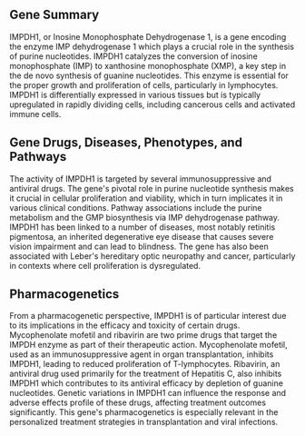 ## Gene Summary
IMPDH1, or Inosine Monophosphate Dehydrogenase 1, is a gene encoding the enzyme IMP dehydrogenase 1 which plays a crucial role in the synthesis of purine nucleotides. IMPDH1 catalyzes the conversion of inosine monophosphate (IMP) to xanthosine monophosphate (XMP), a key step in the de novo synthesis of guanine nucleotides. This enzyme is essential for the proper growth and proliferation of cells, particularly in lymphocytes. IMPDH1 is differentially expressed in various tissues but is typically upregulated in rapidly dividing cells, including cancerous cells and activated immune cells.

## Gene Drugs, Diseases, Phenotypes, and Pathways
The activity of IMPDH1 is targeted by several immunosuppressive and antiviral drugs. The gene's pivotal role in purine nucleotide synthesis makes it crucial in cellular proliferation and viability, which in turn implicates it in various clinical conditions. Pathway associations include the purine metabolism and the GMP biosynthesis via IMP dehydrogenase pathway. IMPDH1 has been linked to a number of diseases, most notably retinitis pigmentosa, an inherited degenerative eye disease that causes severe vision impairment and can lead to blindness. The gene has also been associated with Leber's hereditary optic neuropathy and cancer, particularly in contexts where cell proliferation is dysregulated.

## Pharmacogenetics
From a pharmacogenetic perspective, IMPDH1 is of particular interest due to its implications in the efficacy and toxicity of certain drugs. Mycophenolate mofetil and ribavirin are two prime drugs that target the IMPDH enzyme as part of their therapeutic action. Mycophenolate mofetil, used as an immunosuppressive agent in organ transplantation, inhibits IMPDH1, leading to reduced proliferation of T-lymphocytes. Ribavirin, an antiviral drug used primarily for the treatment of Hepatitis C, also inhibits IMPDH1 which contributes to its antiviral efficacy by depletion of guanine nucleotides. Genetic variations in IMPDH1 can influence the response and adverse effects profile of these drugs, affecting treatment outcomes significantly. This gene's pharmacogenetics is especially relevant in the personalized treatment strategies in transplantation and viral infections.